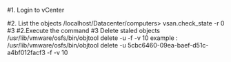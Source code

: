 #1. Login to vCenter

#2. List the objects
/localhost/Datacenter/computers> vsan.check_state -r 0
#3
#2.Execute the command 
#3 Delete staled objects
/usr/lib/vmware/osfs/bin/objtool delete -u <object-id> -f -v 10
example : 
/usr/lib/vmware/osfs/bin/objtool delete -u 5cbc6460-09ea-baef-d51c-a4bf012facf3 -f -v 10
